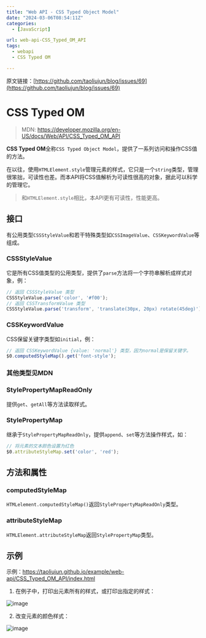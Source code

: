 ```yaml
---
title: "Web API - CSS Typed Object Model"
date: "2024-03-06T08:54:11Z"
categories:
  - [JavaScript]

url: web-api-CSS_Typed_OM_API
tags:
  - webapi
  - CSS Typed OM

---
```



原文链接：[https://github.com/taoliujun/blog/issues/69](https://github.com/taoliujun/blog/issues/69)

<!--hexo

---
url: web-api-CSS_Typed_OM_API
tags:
  - webapi
  - CSS Typed OM
---

-->

# CSS Typed OM

> MDN: https://developer.mozilla.org/en-US/docs/Web/API/CSS_Typed_OM_API

**CSS Typed OM**全称`CSS Typed Object Model`，提供了一系列访问和操作CSS值的方法。

在以往，使用`HTMLElement.style`管理元素的样式，它只是一个`string`类型，管理很笨拙，可读性也差。而本API将CSS值解析为可读性很高的对象，据此可以科学的管理它。

> 和`HTMLElement.style`相比，本API更有可读性，性能更高。

## 接口

有公用类型`CSSStyleValue`和若干特殊类型如`CSSImageValue`、`CSSKeywordValue`等组成。

### CSSStyleValue

它是所有CSS值类型的公用类型，提供了`parse`方法将一个字符串解析成样式对象，例：

```javascript
// 返回 CSSStyleValue 类型
CSSStyleValue.parse('color', '#f00');
// 返回 CSSTransformValue 类型
CSSStyleValue.parse('transform', 'translate(30px, 20px) rotate(45deg)');
```

### CSSKeywordValue

CSS保留关键字类型如`initial`，例：

```javascript
// 返回 CSSKeywordValue {value: 'normal'} 类型，因为normal是保留关键字。
$0.computedStyleMap().get('font-style');
```

### 其他类型见MDN

### StylePropertyMapReadOnly

提供`get`、`getAll`等方法读取样式。

### StylePropertyMap

继承于`StylePropertyMapReadOnly`，提供`append`、`set`等方法操作样式，如：

```javascript
// 将元素的文本颜色设置为红色
$0.attributeStyleMap.set('color', 'red');
```

## 方法和属性

### computedStyleMap

`HTMLelement.computedStyleMap()`返回`StylePropertyMapReadOnly`类型。

### attributeStyleMap

`HTMLElement.attributeStyleMap`返回`StylePropertyMap`类型。

## 示例

示例：https://taoliujun.github.io/example/web-api/CSS_Typed_OM_API/index.html

1. 在例子中，打印出元素所有的样式，或打印出指定的样式：

![image](https://github.com/taoliujun/blog/assets/5689134/50ce9bcd-62e4-42de-9368-81c6017b6476)

2. 改变元素的颜色样式：

![image](https://github.com/taoliujun/blog/assets/5689134/7893da8e-63f7-4810-8a93-9ad5cc36cb22)




